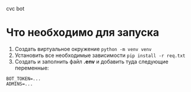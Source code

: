 cvc bot

# Что необходимо для запуска

1. Создать виртуальное окружение ```python -m venv venv```
2. Установить все необходимые зависимости ```pip install -r req.txt```
3. Создать и заполнить файл **.env** и добавить туда следующие переменные:

```
BOT_TOKEN=...
ADMINS=...
```
